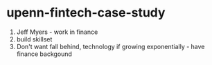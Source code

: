 # upenn-fintech-case-study
1) Jeff Myers - work in finance
2) build skillset
3) Don't want fall behind, technology if growing exponentially - have finance backgound
